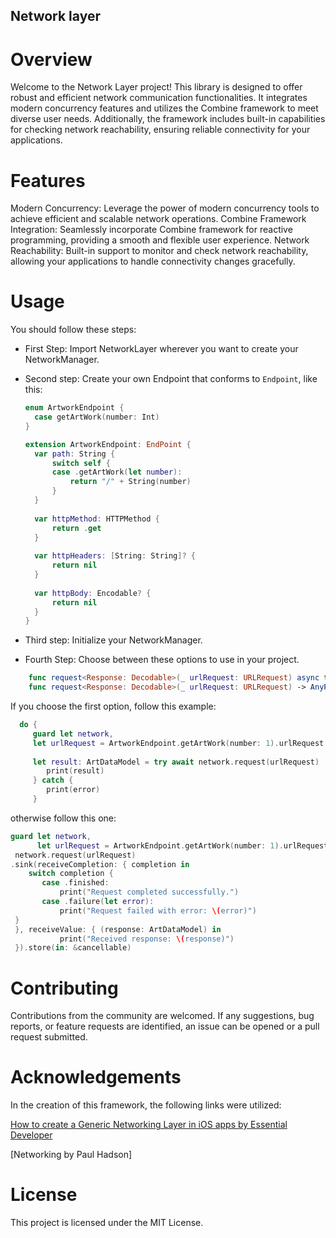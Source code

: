 ## Network layer 

# Overview

Welcome to the Network Layer project! This library is designed to offer robust and efficient network communication functionalities. 
It integrates modern concurrency features and utilizes the Combine framework to meet diverse user needs. Additionally, the framework includes built-in capabilities for checking network reachability, ensuring reliable connectivity for your applications.

# Features

Modern Concurrency: Leverage the power of modern concurrency tools to achieve efficient and scalable network operations.
Combine Framework Integration: Seamlessly incorporate Combine framework for reactive programming, providing a smooth and flexible user experience.
Network Reachability: Built-in support to monitor and check network reachability, allowing your applications to handle connectivity changes gracefully.

# Usage
You should follow these steps: 
- First Step:
  Import NetworkLayer wherever you want to create your NetworkManager.

- Second step:
  Create your own Endpoint that conforms to `Endpoint`, like this:
  
  ``` Swift
  enum ArtworkEndpoint {
    case getArtWork(number: Int)
  }

  extension ArtworkEndpoint: EndPoint {
    var path: String {
        switch self {
        case .getArtWork(let number):
            return "/" + String(number)
        }
    }
    
    var httpMethod: HTTPMethod {
        return .get
    }
    
    var httpHeaders: [String: String]? {
        return nil
    }
    
    var httpBody: Encodable? {
        return nil
    }
  }
  ```
  
- Third step:
Initialize your NetworkManager.

- Fourth Step:
Choose between these options to use in your project.
``` Swift
    func request<Response: Decodable>(_ urlRequest: URLRequest) async throws -> Response
    func request<Response: Decodable>(_ urlRequest: URLRequest) -> AnyPublisher<Response, Error>
```
 If you choose the first option, follow this example:
``` Swift
  do {
     guard let network,
     let urlRequest = ArtworkEndpoint.getArtWork(number: 1).urlRequest else { return }
                
     let result: ArtDataModel = try await network.request(urlRequest)
        print(result)
     } catch {
        print(error)
     }
```
otherwise follow this one: 
``` Swift
guard let network,
      let urlRequest = ArtworkEndpoint.getArtWork(number: 1).urlRequest else { return }
 network.request(urlRequest)
.sink(receiveCompletion: { completion in
    switch completion {
       case .finished:
           print("Request completed successfully.")
       case .failure(let error):
           print("Request failed with error: \(error)")
 }
 }, receiveValue: { (response: ArtDataModel) in
           print("Received response: \(response)")
 }).store(in: &cancellable)
```

# Contributing

Contributions from the community are welcomed. If any suggestions, bug reports, or feature requests are identified, an issue can be opened or a pull request submitted.

# Acknowledgements

In the creation of this framework, the following links were utilized:

[How to create a Generic Networking Layer in iOS apps by Essential Developer](https://www.youtube.com/watch?v=Eo3WkbUV-fU&t=3403s)

[Networking by Paul Hadson]

# License

This project is licensed under the MIT License.
